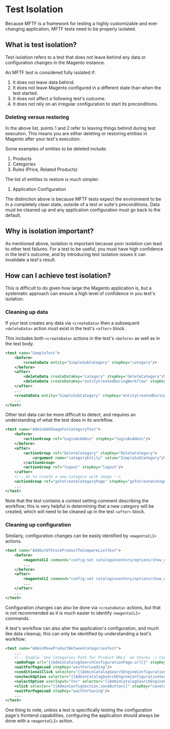 # Test Isolation

Because MFTF is a framework for testing a highly customizable and ever changing application, MFTF tests need to be properly isolated.

## What is test isolation?

Test isolation refers to a test that does not leave behind any data or configuration changes in the Magento instance.

An MFTF test is considered fully isolated if:

1. It does not leave data behind.
1. It does not leave Magento configured in a different state than when the test started.
1. It does not affect a following test's outcome.
1. It does not rely on an irregular configuration to start its preconditions.

### Deleting versus restoring

In the above list, points 1 and 2 refer to leaving things behind during test execution. This means you are either deleting or restoring entities in Magento after your test's execution.

Some examples of entities to be deleted include:

1. Products
1. Categories
1. Rules (Price, Related Products)

The list of entities to restore is much simpler:

1. Application Configuration

The distinction above is because MFTF tests expect the environment to be in a completely clean state, outside of a test or suite's preconditions. Data must be cleaned up and any application configuration must go back to the default.

## Why is isolation important?

As mentioned above, isolation is important because poor isolation can lead to other test failures. For a test to be useful, you must have high confidence in the test's outcome, and by introducing test isolation issues it can invalidate a test's result.

## How can I achieve test isolation?

This is difficult to do given how large the Magento application is, but a systematic approach can ensure a high level of confidence in you test's isolation.

### Cleaning up data

If your test creates any data via `<createData>` then a subsequent `<deleteData>` action *must* exist in the test's `<after>` block.

This includes both `<createData>` actions in the test's `<before>` as well as in the test body.

```xml
<test name="SampleTest">
    <before>
        <createData entity="SimpleSubCategory" stepKey="category"/>
    </before>
    <after>
        <deleteData createDataKey="category" stepKey="deleteCategory"/>
        <deleteData createDataKey="entityCreatedDuringWorkflow" stepKey="deleteCategory"/>
    </after>
    ...
    <createData entity="SimpleSubCategory" stepKey="entityCreatedDuringWorkflow"/>
    ...
</test>
```

Other test data can be more difficult to detect, and requires an understanding of what the test does in its workflow.

```xml
<test name="AdminAddImageForCategoryTest">
    <before>
        <actionGroup ref="LoginAsAdmin" stepKey="loginAsAdmin"/>
    </before>
    <after>
        <actionGroup ref="DeleteCategory" stepKey="DeleteCategory">
            <argument name="categoryEntity" value="SimpleSubCategory"/>
        </actionGroup>
        <actionGroup ref="logout" stepKey="logout"/>
    </after>
    <!-- Go to create a new category with image -->
    <actionGroup ref="goToCreateCategoryPage" stepKey="goToCreateCategoryPage"/>
    ...
</test>
```

Note that the test contains a context setting comment describing the workflow; this is very helpful in determining that a new category will be created, which will need to be cleaned up in the test `<after>` block.

### Cleaning up configuration

Similarly, configuration changes can be easily identified by `<magentoCLI>` actions.

```xml
<test name="AddOutOfStockProductToCompareListTest">
    <before>
        <magentoCLI command="config:set cataloginventory/options/show_out_of_stock 0" stepKey="displayOutOfStockNo"/>
        ...
    </before>
    <after>
        <magentoCLI command="config:set cataloginventory/options/show_out_of_stock 1" stepKey="displayOutOfStockNo"/>
        ...
    </after>
    ...
</test>
```

Configuration changes can also be done via `<createData>` actions, but that is not recommended as it is much easier to identify `<magentoCLI>` commands.

A test's workflow can also alter the application's configuration, and much like data cleanup, this can only be identified by understanding a test's workflow:

```xml
<test name="AdminMoveProductBetweenCategoriesTest">
    ...
    <!-- Enable `Use Categories Path for Product URLs` on Stores -> Configuration -> Catalog -> Catalog -> Search Engine Optimization -->
    <amOnPage url="{{AdminCatalogSearchConfigurationPage.url}}" stepKey="onConfigPage"/>
    <waitForPageLoad stepKey="waitForLoading"/>
    <conditionalClick selector="{{AdminCatalogSearchEngineConfigurationSection.searchEngineOptimization}}" dependentSelector="{{AdminCatalogSearchEngineConfigurationSection.openedEngineOptimization}}" visible="false" stepKey="clickEngineOptimization"/>
    <uncheckOption selector="{{AdminCatalogSearchEngineConfigurationSection.systemValueUseCategoriesPath}}" stepKey="uncheckDefault"/>
    <selectOption userInput="Yes" selector="{{AdminCatalogSearchEngineConfigurationSection.selectUseCategoriesPatForProductUrls}}" stepKey="selectYes"/>
    <click selector="{{AdminConfigSection.saveButton}}" stepKey="saveConfig"/>
    <waitForPageLoad stepKey="waitForSaving"/>
    ...
</test>
```

One thing to note, unless a test is specifically testing the configuration page's frontend capabilities, configuring the application should always be done with a `<magentoCLI>` action.
